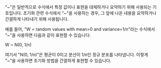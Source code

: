 "~"은 일반적으로 수식에서 특정 값이나 표현을 대체하거나 요약하기 위해 사용되는 기호입니다. 초기화 관련 수식에서 "~"을 사용하는 경우, 그 앞에 나온 내용을 요약하거나 간결하게 나타내기 위해 사용됩니다.

예를 들어, "W = random values with mean=0 and variance=1/n"라는 수식에서 "~"을 사용하면 다음과 같이 표현할 수 있습니다:

W ~ N(0, 1/n)

여기서 "N(0, 1/n)"은 평균이 0이고 분산이 1/n인 정규 분포를 나타냅니다. 이렇게 "~"을 사용하면 초기화 방법을 간결하게 표현할 수 있습니다.